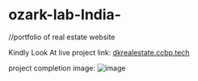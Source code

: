 # ozark-lab-India-

//portfolio of real estate  website

Kindly Look At live project link: [dkrealestate.ccbp.tech](https://dkrealestate.ccbp.tech/)

project completion image: ![image](https://github.com/dhanushkumaranhub/ozark-lab-India-/assets/138612943/f7e4ede6-fa67-491c-9c38-197d6986eded)
